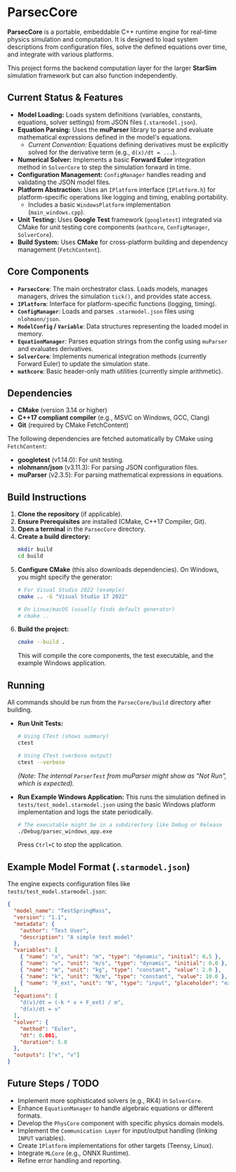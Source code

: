 # ParsecCore

**ParsecCore** is a portable, embeddable C++ runtime engine for real-time physics simulation and computation. It is designed to load system descriptions from configuration files, solve the defined equations over time, and integrate with various platforms.

This project forms the backend computation layer for the larger **StarSim** simulation framework but can also function independently.

## Current Status & Features

*   **Model Loading:** Loads system definitions (variables, constants, equations, solver settings) from JSON files (`.starmodel.json`).
*   **Equation Parsing:** Uses the **muParser** library to parse and evaluate mathematical expressions defined in the model's equations.
    *   *Current Convention:* Equations defining derivatives must be explicitly solved for the derivative term (e.g., `d(x)/dt = ...`).
*   **Numerical Solver:** Implements a basic **Forward Euler** integration method in `SolverCore` to step the simulation forward in time.
*   **Configuration Management:** `ConfigManager` handles reading and validating the JSON model files.
*   **Platform Abstraction:** Uses an `IPlatform` interface (`IPlatform.h`) for platform-specific operations like logging and timing, enabling portability.
    *   Includes a basic `WindowsPlatform` implementation (`main_windows.cpp`).
*   **Unit Testing:** Uses **Google Test** framework (`googletest`) integrated via CMake for unit testing core components (`mathcore`, `ConfigManager`, `SolverCore`).
*   **Build System:** Uses **CMake** for cross-platform building and dependency management (`FetchContent`).

## Core Components

*   **`ParsecCore`**: The main orchestrator class. Loads models, manages managers, drives the simulation `tick()`, and provides state access.
*   **`IPlatform`**: Interface for platform-specific functions (logging, timing).
*   **`ConfigManager`**: Loads and parses `.starmodel.json` files using `nlohmann/json`.
*   **`ModelConfig` / `Variable`**: Data structures representing the loaded model in memory.
*   **`EquationManager`**: Parses equation strings from the config using `muParser` and evaluates derivatives.
*   **`SolverCore`**: Implements numerical integration methods (currently Forward Euler) to update the simulation state.
*   **`mathcore`**: Basic header-only math utilities (currently simple arithmetic).

## Dependencies

*   **CMake** (version 3.14 or higher)
*   **C++17 compliant compiler** (e.g., MSVC on Windows, GCC, Clang)
*   **Git** (required by CMake FetchContent)

The following dependencies are fetched automatically by CMake using `FetchContent`:
*   **googletest** (v1.14.0): For unit testing.
*   **nlohmann/json** (v3.11.3): For parsing JSON configuration files.
*   **muParser** (v2.3.5): For parsing mathematical expressions in equations.

## Build Instructions

1.  **Clone the repository** (if applicable).
2.  **Ensure Prerequisites** are installed (CMake, C++17 Compiler, Git).
3.  **Open a terminal** in the `ParsecCore` directory.
4.  **Create a build directory:**
    ```bash
    mkdir build
    cd build
    ```
5.  **Configure CMake** (this also downloads dependencies). On Windows, you might specify the generator:
    ```bash
    # For Visual Studio 2022 (example)
    cmake .. -G "Visual Studio 17 2022"

    # On Linux/macOS (usually finds default generator)
    # cmake .. 
    ```
6.  **Build the project:**
    ```bash
    cmake --build .
    ```
    This will compile the core components, the test executable, and the example Windows application.

## Running

All commands should be run from the `ParsecCore/build` directory after building.

*   **Run Unit Tests:**
    ```bash
    # Using CTest (shows summary)
    ctest

    # Using CTest (verbose output)
    ctest --verbose 
    ```
    *(Note: The internal `ParserTest` from muParser might show as "Not Run", which is expected).* 

*   **Run Example Windows Application:**
    This runs the simulation defined in `tests/test_model.starmodel.json` using the basic Windows platform implementation and logs the state periodically.
    ```bash
    # The executable might be in a subdirectory like Debug or Release
    ./Debug/parsec_windows_app.exe 
    ```
    Press `Ctrl+C` to stop the application.

## Example Model Format (`.starmodel.json`)

The engine expects configuration files like `tests/test_model.starmodel.json`:

```json
{
  "model_name": "TestSpringMass",
  "version": "1.1",
  "metadata": {
    "author": "Test User",
    "description": "A simple test model"
  },
  "variables": [
    { "name": "x", "unit": "m", "type": "dynamic", "initial": 0.5 },
    { "name": "v", "unit": "m/s", "type": "dynamic", "initial": 0.0 },
    { "name": "m", "unit": "kg", "type": "constant", "value": 2.0 },
    { "name": "k", "unit": "N/m", "type": "constant", "value": 10.0 },
    { "name": "F_ext", "unit": "N", "type": "input", "placeholder": "external_force_stream" }
  ],
  "equations": [
    "d(v)/dt = (-k * x + F_ext) / m", 
    "d(x)/dt = v"
  ],
  "solver": {
    "method": "Euler",
    "dt": 0.001,
    "duration": 5.0
  },
  "outputs": ["x", "v"]
}
```

## Future Steps / TODO

*   Implement more sophisticated solvers (e.g., RK4) in `SolverCore`.
*   Enhance `EquationManager` to handle algebraic equations or different formats.
*   Develop the `PhysCore` component with specific physics domain models.
*   Implement the `Communication Layer` for input/output handling (linking `INPUT` variables).
*   Create `IPlatform` implementations for other targets (Teensy, Linux).
*   Integrate `MLCore` (e.g., ONNX Runtime).
*   Refine error handling and reporting. 